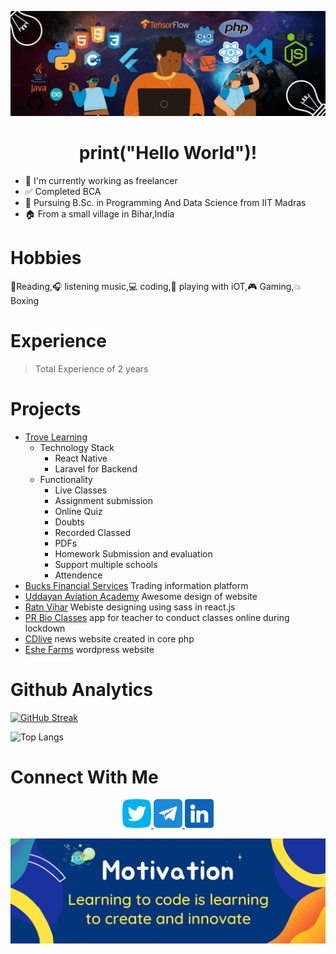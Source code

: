 
![Aditya Suraj](/assets/canva_3.gif)
<h1 align="center">
print("Hello World")!
</h1>



- :briefcase: I'm currently working as freelancer
- :white_check_mark: Completed BCA
- :book: Pursuing B.Sc. in Programming And Data Science from IIT Madras
- :house: From a small village in Bihar,India


<h1>
  Hobbies
</h2>
  
:book:Reading,:headphones: listening music,:computer: coding,:electric_plug: playing with iOT,:video_game: Gaming,:collision: Boxing  


<h1>
  Experience
</h1>

<!-- - Aibeet System Pvt. Ltd.
- [Bridge2Business](https://bridge2business.in/) worked around 4 months during lockdown 2020
- [Cybonetic Technologies Pvt. Ltd.](https://cybonetic.com) worked around 1 year 4 months -->
>Total Experience of 2 years


<h1>
  Projects
</h1>

- [Trove Learning](https://play.google.com/store/apps/details?id=com.trove.app)
  - Technology Stack
    - React Native 
    - Laravel for Backend
  - Functionality
     - Live Classes
     - Assignment submission 
     - Online Quiz
     - Doubts
     - Recorded Classed
     - PDFs
     - Homework Submission and evaluation
     - Support multiple schools
     - Attendence
- [Bucks Financial Services](https://bucksfinancial.in/) Trading information platform
- [Uddayan Aviation Academy](http://uddayan.adityasuraj.com) Awesome design of website
- [Ratn Vihar](http://ratnvihar.codinghand.com) Webiste designing using sass in react.js
- [PR Bio Classes](https://play.google.com/store/apps/details?id=com.prbiology.app&hl=en_IN&gl=US) app for teacher to conduct classes online during lockdown
- [CDlive](http://cdlive.in) news website created in core php
- [Eshe Farms](https://eshefarms.com/) wordpress website

<h1>
  Github Analytics
</h1>

[![GitHub Streak](https://streak-stats.demolab.com/?user=AdityaSuraj&theme=highcontrast&currStreakNum=2FD3EB&fire=pink&sideLabels=F00&date_format=[Y.]n.j)](https://git.io/streak-stats)

![Top Langs](https://github-readme-stats.vercel.app/api/top-langs/?username=anuraghazra&hide_progress=true)

<h1>
  Connect With Me
</h1>

<p align="center">
  <a href="https://twitter.com/AdityaSuraj03"> 
    <img height="46" width="46" src="/assets/twitter-logo.png"/> 
  </a>
  <a href="https://t.me/adityasuraj507"> 
    <img height="46" width="46" src="/assets/telegram.png"/> 
  </a>
  <a href="https://www.linkedin.com/in/aditya-kumar-27a054162"> 
    <img height="46" width="46" src="/assets/linkedin.png"/> 
  </a>
</p>

![Image Created Using Canva](/assets/canva_2.gif)

